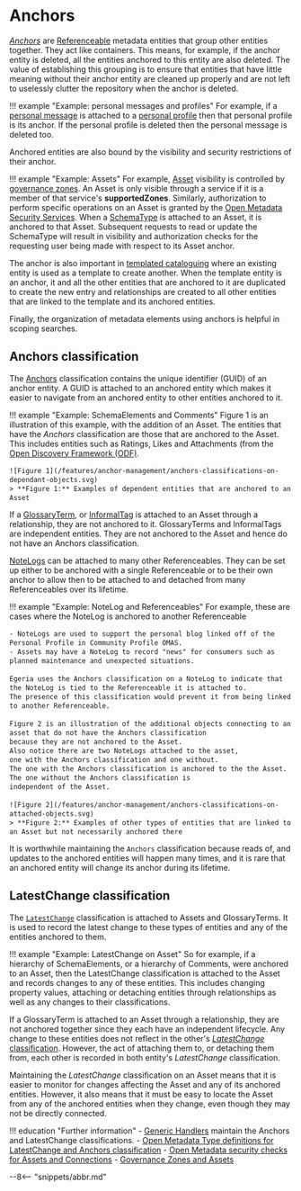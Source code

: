 
<!-- SPDX-License-Identifier: CC-BY-4.0 -->
<!-- Copyright Contributors to the ODPi Egeria project. -->

# Anchors

*[Anchors](/concepts/anchor)* are [Referenceable](/concepts/referenceable) metadata entities that group other entities together.  They act like containers.  This means, for example, if the anchor entity is deleted, all the entities anchored to this entity are also deleted.   The value of establishing this grouping is to ensure that entities that have little meaning without their anchor entity are cleaned up properly and are not left to uselessly clutter the repository when the anchor is deleted. 

!!! example "Example: personal messages and profiles"
    For example, if a [personal message](/concepts/personal-message) is attached to a [personal profile](/concepts/personal-profile) then that personal profile is its anchor.  If the personal profile is deleted then the personal message is deleted too.

Anchored entities are also bound by the visibility and security restrictions of their anchor. 

!!! example "Example: Assets"
    For example, [Asset](/concepts/asset) visibility is controlled by [governance zones](/features/governance-zoning/overview). An Asset is only visible through a service if it is a member of that service's **supportedZones**.  Similarly, authorization to perform specific operations on an Asset is granted by the [Open Metadata Security Services](/features/metadata-security).  When a [SchemaType](/types/5/0501-Schema-Elements/#schematype) is attached to an Asset, it is anchored to that Asset. Subsequent requests to read or update the SchemaType will result in visibility and authorization checks for the requesting user being made with respect to its Asset anchor.
    
The anchor is also important in [templated cataloguing](/features/templated-cataloguing/overview) where an existing entity is used as a template to create another.  When the template entity is an anchor, it and all the other entities that are anchored to it are duplicated to create the new entry and relationships are created to all other entities that are linked to the template and its anchored entities.

Finally, the organization of metadata elements using anchors is helpful in scoping searches.

## Anchors classification

The [Anchors](/types/0/0010-Basic-Model/#Anchors) classification contains the unique identifier (GUID) of an anchor entity.  A GUID is attached to an anchored entity which makes it easier to navigate from an anchored entity to other entities anchored to it.


!!! example "Example: SchemaElements and Comments"
    Figure 1 is an illustration of this example, with the addition of an Asset. The entities that have the *Anchors* classification are those that are anchored to the Asset.  This includes entities such as Ratings, Likes and Attachments (from the [Open Discovery Framework (ODF)](/frameworks/odf/overview).

    ![Figure 1](/features/anchor-management/anchors-classifications-on-dependant-objects.svg)
    > **Figure 1:** Examples of dependent entities that are anchored to an Asset

If a [GlossaryTerm](/practices/common-data-definitions/anatomy-of-a-glossary), or [InformalTag](/concepts/informal-tag) is attached to an Asset through a relationship, they are not anchored to it. GlossaryTerms and InformalTags are independent entities. They are not anchored to the Asset and hence do not have an Anchors classification. 

[NoteLogs](/concepts/note-log) can be attached to many other Referenceables. They can be set up either to be anchored with a single Referenceable or to be their own anchor to allow then to be attached to and detached from many Referenceables over its lifetime.

!!! example "Example: NoteLog and Referenceables"
    For example, these are cases where the NoteLog is anchored to another Referenceable

    - NoteLogs are used to support the personal blog linked off of the Personal Profile in Community Profile OMAS.
    - Assets may have a NoteLog to record "news" for consumers such as planned maintenance and unexpected situations.

    Egeria uses the Anchors classification on a NoteLog to indicate that the NoteLog is tied to the Referenceable it is attached to. 
    The presence of this classification would prevent it from being linked to another Referenceable.

    Figure 2 is an illustration of the additional objects connecting to an asset that do not have the Anchors classification
    because they are not anchored to the Asset.
    Also notice there are two NoteLogs attached to the asset,
    one with the Anchors classification and one without.
    The one with the Anchors classification is anchored to the the Asset. The one without the Anchors classification is
    independent of the Asset.
    
    ![Figure 2](/features/anchor-management/anchors-classifications-on-attached-objects.svg)
    > **Figure 2:** Examples of other types of entities that are linked to an Asset but not necessarily anchored there
    
It is worthwhile maintaining the `Anchors` classification because reads of, and updates to the anchored entities will happen many times, and it is rare that an anchored entity will change its anchor during its lifetime.
    
## LatestChange classification

The [`LatestChange`](/types/0/0011-Managing-Referenceables/#LatestChange) classification is attached to Assets and GlossaryTerms. It is used to record the latest change to these types of entities and any of the entities anchored to them.

!!! example "Example: LatestChange on Asset"
    So for example, if a hierarchy of SchemaElements, or a hierarchy of Comments, were anchored to an Asset, then the LatestChange classification is attached to the Asset and records changes to any of these entities. This includes changing property values, attaching or detaching entities through relationships as well as any changes to their classifications.

If a GlossaryTerm is attached to an Asset through a relationship, they are not anchored together since they each have an independent lifecycle. Any change to these entities does not reflect in the other's [*LatestChange* classification](#latestchange-classification). However, the act of attaching them to, or detaching them from, each other is recorded in both entity's *LatestChange* classification.

Maintaining the *LatestChange* classification on an Asset means that it is easier to monitor for changes affecting the Asset and any of its anchored entities. However, it also means that it must be easy to locate the Asset from any of the anchored entities when they change, even though they may not be directly connected.
    
!!! education "Further information"
    - [Generic Handlers](/services/generic-handlers) maintain the Anchors and LatestChange classifications.
    - [Open Metadata Type definitions for LatestChange and Anchors classification](/types/0/0011-Managing-Referenceables)
    - [Open Metadata security checks for Assets and Connections](/features/metadata-security/overview)
    - [Governance Zones and Assets](/features/governance-zoning/overview)
    


--8<-- "snippets/abbr.md"
